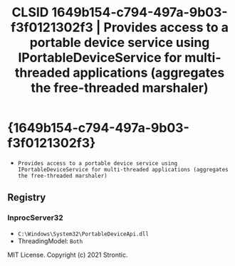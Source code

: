 ﻿---
title: "CLSID 1649b154-c794-497a-9b03-f3f0121302f3 | Provides access to a portable device service using IPortableDeviceService for multi-threaded applications (aggregates the free-threaded marshaler)"
excerpt: What is COM-Object CLSID 1649b154-c794-497a-9b03-f3f0121302f3?
---

# {1649b154-c794-497a-9b03-f3f0121302f3}

* `Provides access to a portable device service using IPortableDeviceService for multi-threaded applications (aggregates the free-threaded marshaler)`

## Registry


### InprocServer32

* `C:\Windows\System32\PortableDeviceApi.dll`
* ThreadingModel: `Both`

MIT License. Copyright (c) 2021 Strontic.


